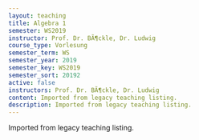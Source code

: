 ```yaml
---
layout: teaching
title: Algebra 1
semester: WS2019
instructor: Prof. Dr. BÃ¶ckle, Dr. Ludwig
course_type: Vorlesung
semester_term: WS
semester_year: 2019
semester_key: WS2019
semester_sort: 20192
active: false
instructors: Prof. Dr. BÃ¶ckle, Dr. Ludwig
content: Imported from legacy teaching listing.
description: Imported from legacy teaching listing.
---
```

Imported from legacy teaching listing.
